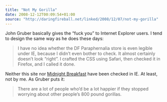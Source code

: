 ```yaml
---
title: "Not My Gorilla"
date: 2008-12-12T00:09:54+01:00
source: "http://daringfireball.net/linked/2008/12/07/not-my-gorilla"
---
```


John Gruber basically gives the “fuck you” to Internet Explorer users. I tend to design the same way as he does these days:

> I have no idea whether the DF Paraphernalia store is even legible under IE, because I didn’t even bother to check. It almost certainly doesn’t look “right”. I crafted the CSS using Safari, then checked it in Firefox, and I called it done.

Neither this site nor [Midnight Breakfast](http://midnightbreakfast.com/) have been checked in IE. At least, not by me. As Gruber puts it:

> There are a lot of people who’d be a lot happier if they stopped worrying about other people’s 800 pound gorillas.
